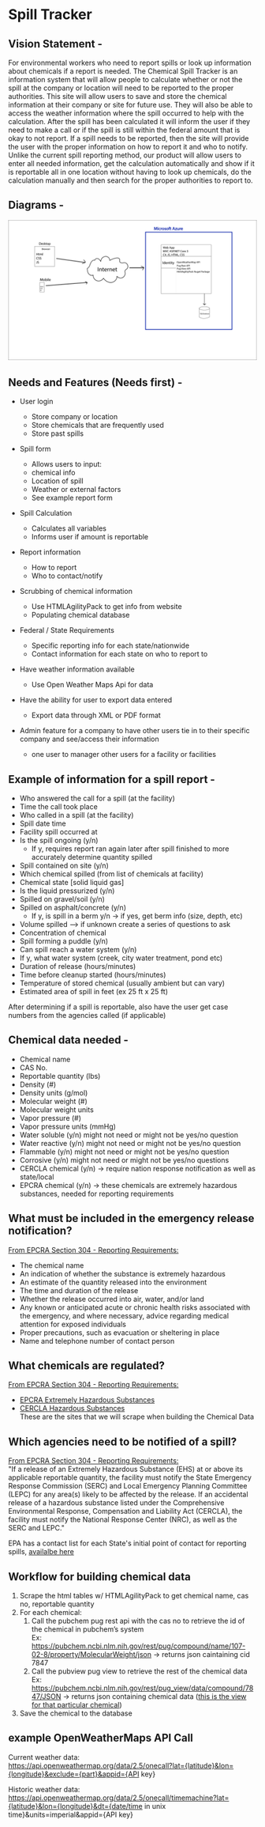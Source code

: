 # Spill Tracker

## Vision Statement - 
For environmental workers who need to report spills or look up information about chemicals if a report is needed. The Chemical Spill Tracker is an information system that will allow people to calculate whether or not the spill at the company or location will need to be reported to the proper authorities. This site will allow users to save and store the chemical information at their company or site for future use. They will also be able to access the weather information where the spill occurred to help with the calculation. After the spill has been calculated it will inform the user if they need to make a call or if the spill is still within the federal amount that is okay to not report. If a spill needs to be reported, then the site will provide the user with the proper information on how to report it and who to notify. Unlike the current spill reporting method, our product will allow users to enter all needed information, get the calculation automatically and show if it is reportable all in one location without having to look up chemicals, do the calculation manually and then search for the proper authorities to report to. 

## Diagrams -

![Architecture Diagram](architectureDrawing_SpilCalculator.png)

## Needs and Features (Needs first) - 

- User login
    - Store company or location
    - Store chemicals that are frequently used
    - Store past spills

- Spill form
    - Allows users to input:
    - chemical info
    - Location of spill
    - Weather or external factors
    - See example report form

- Spill Calculation
    - Calculates all variables
    - Informs user if amount is reportable

- Report information
    - How to report
    - Who to contact/notify

- Scrubbing of chemical information
    - Use HTMLAgilityPack to get info from website
    - Populating chemical database

- Federal / State Requirements
    - Specific reporting info for each state/nationwide
    - Contact information for each state on who to report to

- Have weather information available
    - Use Open Weather Maps Api for data

- Have the ability for user to export data entered
    - Export data through XML or PDF format

- Admin feature for a company to have other users tie in to their specific company and see/access their information
    - one user to manager other users for a facility or facilities

## Example of information for a spill report -

- Who answered the call for a spill (at the facility)
- Time the call took place
- Who called in a spill (at the facility)
- Spill date time
- Facility spill occurred at
- Is the spill ongoing (y/n)
    - If y, requires report ran again later after spill finished to more accurately determine quantity spilled
- Spill contained on site (y/n)
- Which chemical spilled (from list of chemicals at facility)
- Chemical state [solid liquid gas]
- Is the liquid pressurized (y/n)
- Spilled on gravel/soil (y/n)
- Spilled on asphalt/concrete (y/n)
    - If y, is spill in a berm y/n -> if yes, get berm info (size, depth, etc)
- Volume spilled --> if unknown create a series of questions to ask
- Concentration of chemical
- Spill forming a puddle (y/n)
- Can spill reach a water system (y/n)
- If y, what water system (creek, city water treatment, pond etc)
- Duration of release (hours/minutes)
- Time before cleanup started (hours/minutes)
- Temperature of stored chemical (usually ambient but can vary)
- Estimated area of spill in feet (ex 25 ft x 25 ft)  

After determining if a spill is reportable, also have the user get case numbers from the agencies called (if applicable)  

## Chemical data needed - 

- Chemical name
- CAS No.
- Reportable quantity (lbs)
- Density (#)
- Density units (g/mol)
- Molecular weight (#)
- Molecular weight units 
- Vapor pressure (#)
- Vapor pressure units (mmHg)
- Water soluble (y/n)         might not need or might not be yes/no question
- Water reactive (y/n)        might not need or might not be yes/no question
- Flammable (y/n)             might not need or might not be yes/no question
- Corrosive (y/n)             might not need or might not be yes/no questions
- CERCLA chemical (y/n) → require nation response notification as well as state/local
- EPCRA chemical (y/n) → these chemicals are extremely hazardous substances, needed for reporting requirements


## What must be included in the emergency release notification? 

[From EPCRA Section 304 - Reporting Requirements:](https://www.epa.gov/epcra/epcra-section-304)
- The chemical name
- An indication of whether the substance is extremely hazardous
- An estimate of the quantity released into the environment
- The time and duration of the release
- Whether the release occurred into air, water, and/or land
- Any known or anticipated acute or chronic health risks associated with the emergency, and where necessary, advice regarding medical attention for exposed individuals
- Proper precautions, such as evacuation or sheltering in place
- Name and telephone number of contact person         

## What chemicals are regulated?

[From EPCRA Section 304 - Reporting Requirements:](https://www.epa.gov/epcra/epcra-section-304)
- [EPCRA Extremely Hazardous Substances](https://www.ecfr.gov/cgi-bin/text-idx?SID=5bda0c1c4736b83aaf402bed85944e07&mc=true&node=pt40.30.355&rgn=div5#ap40.30.355_161.a)
- [CERCLA Hazardous Substances](https://www.ecfr.gov/cgi-bin/text-idx?node=pt40.30.302&rgn=div5#se40.30.302_14)  
These are the sites that we will scrape when building the Chemical Data

## Which agencies need to be notified of a spill?

[From EPCRA Section 304 - Reporting Requirements:](https://www.epa.gov/epcra/epcra-section-304)  
"If a release of an Extremely Hazardous Substance (EHS) at or above its applicable reportable quantity, the facility must notify the State Emergency Response Commission (SERC) and Local Emergency Planning Committee (LEPC) for any area(s) likely to be affected by the release. If an accidental release of a hazardous substance listed under the Comprehensive Environmental Response, Compensation and Liability Act (CERCLA), the facility must notify the National Response Center (NRC), as well as the SERC and LEPC."  

EPA has a contact list for each State's initial point of contact for reporting spills, [availalbe here](https://www.epa.gov/epcra/state-contact-information-epcra-section-304-emergency-release-notification)  

## Workflow for building chemical data
1. Scrape the html tables w/ HTMLAgilityPack to get chemical name, cas no, reportable quantity
2. For each chemical:
    1. Call the pubchem pug rest api with the cas no to retrieve the id of the chemical in pubchem’s system  
    Ex: https://pubchem.ncbi.nlm.nih.gov/rest/pug/compound/name/107-02-8/property/MolecularWeight/json -> returns json caintaining cid 7847  
    2. Call the pubview pug view to retrieve the rest of the chemical data  
    Ex: https://pubchem.ncbi.nlm.nih.gov/rest/pug_view/data/compound/7847/JSON -> returns json containing chemical data ([this is the view for that particular chemical](https://pubchem.ncbi.nlm.nih.gov/compound/7847))
3. Save the chemical to the database

## example OpenWeatherMaps API Call

Current weather data:  
https://api.openweathermap.org/data/2.5/onecall?lat={latitude}&lon={longitude}&exclude={part}&appid={API key}

Historic weather data:  
https://api.openweathermap.org/data/2.5/onecall/timemachine?lat={latitude}&lon={longitude}&dt={date/time in unix time}&units=imperial&appid={API key}
